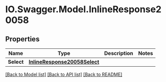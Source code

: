 # IO.Swagger.Model.InlineResponse20058
## Properties

Name | Type | Description | Notes
------------ | ------------- | ------------- | -------------
**Select** | [**InlineResponse20058Select**](InlineResponse20058Select.md) |  | 

[[Back to Model list]](../README.md#documentation-for-models) [[Back to API list]](../README.md#documentation-for-api-endpoints) [[Back to README]](../README.md)

